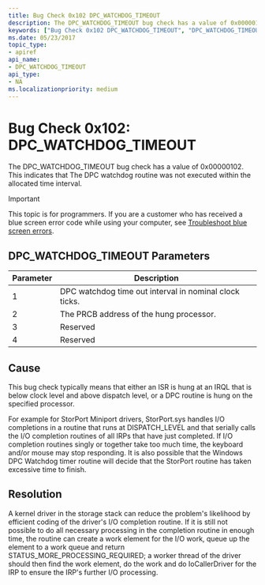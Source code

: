 ```yaml
---
title: Bug Check 0x102 DPC_WATCHDOG_TIMEOUT
description: The DPC_WATCHDOG_TIMEOUT bug check has a value of 0x00000102. This indicates that The DPC watchdog routine was not executed within the allocated time interval.
keywords: ["Bug Check 0x102 DPC_WATCHDOG_TIMEOUT", "DPC_WATCHDOG_TIMEOUT"]
ms.date: 05/23/2017
topic_type:
- apiref
api_name:
- DPC_WATCHDOG_TIMEOUT
api_type:
- NA
ms.localizationpriority: medium
---
```


# Bug Check 0x102: DPC\_WATCHDOG\_TIMEOUT


The DPC\_WATCHDOG\_TIMEOUT bug check has a value of 0x00000102. This indicates that The DPC watchdog routine was not executed within the allocated time interval.

> [!IMPORTANT]
> This topic is for programmers. If you are a customer who has received a blue screen error code while using your computer, see [Troubleshoot blue screen errors](https://www.windows.com/stopcode).


## DPC\_WATCHDOG\_TIMEOUT Parameters


| Parameter | Description                                            |
|-----------|--------------------------------------------------------|
| 1         | DPC watchdog time out interval in nominal clock ticks. |
| 2         | The PRCB address of the hung processor.                |
| 3         | Reserved                                               |
| 4         | Reserved                                               |

 

Cause
-----

This bug check typically means that either an ISR is hung at an IRQL that is below clock level and above dispatch level, or a DPC routine is hung on the specified processor.

For example for StorPort Miniport drivers, StorPort.sys handles I/O completions in a routine that runs at DISPATCH\_LEVEL and that serially calls the I/O completion routines of all IRPs that have just completed. If I/O completion routines singly or together take too much time, the keyboard and/or mouse may stop responding. It is also possible that the Windows DPC Watchdog timer routine will decide that the StorPort routine has taken excessive time to finish.

Resolution
----------

A kernel driver in the storage stack can reduce the problem's likelihood by efficient coding of the driver's I/O completion routine. If it is still not possible to do all necessary processing in the completion routine in enough time, the routine can create a work element for the I/O work, queue up the element to a work queue and return STATUS\_MORE\_PROCESSING\_REQUIRED; a worker thread of the driver should then find the work element, do the work and do IoCallerDriver for the IRP to ensure the IRP's further I/O processing.

 

 




